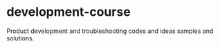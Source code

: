 # development-course
Product development and troubleshooting codes and ideas samples and solutions.

